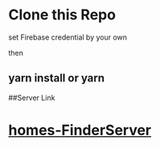 # Clone this Repo

set Firebase credential by your own

then

## yarn install or yarn

##Server Link

# [homes-FinderServer](https://github.com/Azim-Ahmed/homes-finder-server)
